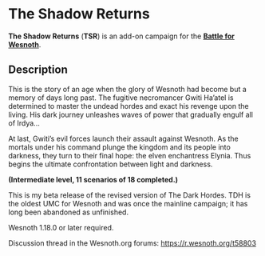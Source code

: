 The Shadow Returns
==================

**The Shadow Returns** (**TSR**) is an add-on campaign for the **[Battle for Wesnoth][1]**.

[1]: <https://www.wesnoth.org>

Description
-----------

This is the story of an age when the glory of Wesnoth had become but a memory of days long past. The fugitive necromancer Gwiti Ha’atel is determined to master the undead hordes and exact his revenge upon the living. His dark journey unleashes waves of power that gradually engulf all of Irdya...

At last, Gwiti’s evil forces launch their assault against Wesnoth. As the mortals under his command plunge the kingdom and its people into darkness, they turn to their final hope: the elven enchantress Elynia. Thus begins the ultimate confrontation between light and darkness.

**(Intermediate level, 11 scenarios of 18 completed.)**

This is my beta release of the revised version of The Dark Hordes. TDH is the oldest UMC for Wesnoth and was once the mainline campaign; it has long been abandoned as unfinished.

Wesnoth 1.18.0 or later required.

Discussion thread in the Wesnoth.org forums: <https://r.wesnoth.org/t58803>
